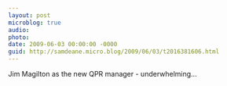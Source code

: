 ```yaml
---
layout: post
microblog: true
audio: 
photo: 
date: 2009-06-03 00:00:00 -0000
guid: http://samdeane.micro.blog/2009/06/03/t2016381606.html
---
```

Jim Magilton as the new QPR manager - underwhelming...
